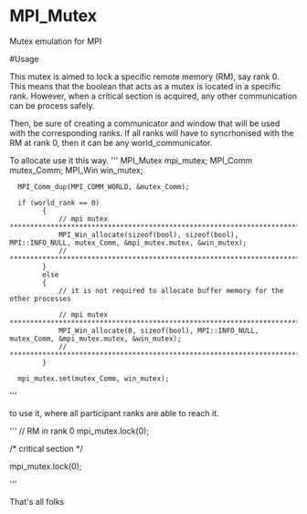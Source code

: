# MPI_Mutex
Mutex emulation for MPI

#Usage

This mutex is aimed to lock a specific remote memory (RM), say rank 0. This means that the boolean that acts as a mutex is located in a specific rank. However, when a critical section is acquired, any other communication can be process safely.

Then, be sure of creating a communicator and window that will be used with the corresponding ranks. If all ranks will have to syncrhonised with the RM at rank 0, then it can be any world_communicator.

To allocate use it this way.
'''
      MPI_Mutex mpi_mutex;
		  MPI_Comm mutex_Comm;
		  MPI_Win win_mutex;   
      
      MPI_Comm_dup(MPI_COMM_WORLD, &mutex_Comm);
      
      if (world_rank == 0)
			{
				// mpi mutex **********************************************************************************************
				MPI_Win_allocate(sizeof(bool), sizeof(bool), MPI::INFO_NULL, mutex_Comm, &mpi_mutex.mutex, &win_mutex);
				// ********************************************************************************************************
			}
			else
			{
				// it is not required to allocate buffer memory for the other processes

				// mpi mutex **********************************************************************************************
				MPI_Win_allocate(0, sizeof(bool), MPI::INFO_NULL, mutex_Comm, &mpi_mutex.mutex, &win_mutex);
				// ********************************************************************************************************
			}
      
      mpi_mutex.set(mutex_Comm, win_mutex);
      
'''

to use it, where all participant ranks are able to reach it.

'''
  // RM in rank 0
  mpi_mutex.lock(0); 
  
  /*
  critical section
  */
  
  mpi_mutex.lock(0);


'''

That's all folks

